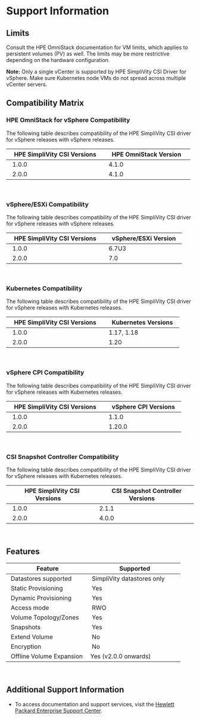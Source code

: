 <!-- markdownlint-disable MD033 -->
# Support Information

## Limits

Consult the HPE OmniStack documentation for VM limits, which applies to persistent volumes (PV) as well. The limits may be more restrictive depending on the hardware configuration.

**Note:** Only a single vCenter is supported by HPE SimpliVity CSI Driver for vSphere. Make sure Kubernetes node VMs do not spread across multiple vCenter servers.

## Compatibility Matrix <a id="compatibility_matrix"></a>

### HPE OmniStack for vSphere Compatibility

The following table describes compatibility of the HPE SimpliVity CSI driver for vSphere releases with vSphere releases.

|   HPE SimpliVity CSI Versions   |    HPE OmniStack Version    |
| ------------------------------- | --------------------------- |
|              1.0.0              |            4.1.0            |
|              2.0.0              |            4.1.0            |

<br>

### vSphere/ESXi Compatibility

The following table describes compatibility of the HPE SimpliVity CSI driver for vSphere releases with vSphere releases.

|   HPE SimpliVity CSI Versions   |    vSphere/ESXi Version   |
| ------------------------------- | ------------------------- |
|              1.0.0              |           6.7U3           |
|              2.0.0              |            7.0            |

<br>

### Kubernetes Compatibility

The following table describes compatibility of the HPE SimpliVity CSI driver for vSphere releases with Kubernetes releases.

|   HPE SimpliVity CSI Versions   |    Kubernetes Versions    |
| ------------------------------- | ------------------------- |
|              1.0.0              |          1.17, 1.18       |
|              2.0.0              |            1.20           |

<br>

### vSphere CPI Compatibility

The following table describes compatibility of the HPE SimpliVity CSI driver for vSphere releases with Kubernetes releases.

|   HPE SimpliVity CSI Versions   |    vSphere CPI Versions   |
| ------------------------------- | ------------------------- |
|              1.0.0              |            1.1.0          |
|              2.0.0              |            1.20.0         |

<br>

### CSI Snapshot Controller Compatibility

The following table describes compatibility of the HPE SimpliVity CSI driver for vSphere releases with Kubernetes releases.

|   HPE SimpliVity CSI Versions   |    CSI Snapshot Controller Versions   |
| ------------------------------- | ------------------------------------- |
|              1.0.0              |                  2.1.1                |
|              2.0.0              |                  4.0.0                |

<br>

## Features

| Feature                     | Supported                         |
| --------------------------- | --------------------------------- |
| Datastores supported        | SimpliVity datastores only        |
| Static Provisioning         | Yes                               |
| Dynamic Provisioning        | Yes                               |
| Access mode                 | RWO                               |
| Volume Topology/Zones       | Yes                               |
| Snapshots                   | Yes                               |
| Extend Volume               | No                                |
| Encryption                  | No                                |
| Offline Volume Expansion    | Yes (v2.0.0 onwards)              |

<br>

## Additional Support Information

* To access documentation and support services, visit the [Hewlett Packard Enterprise Support Center](https://support.hpe.com).
